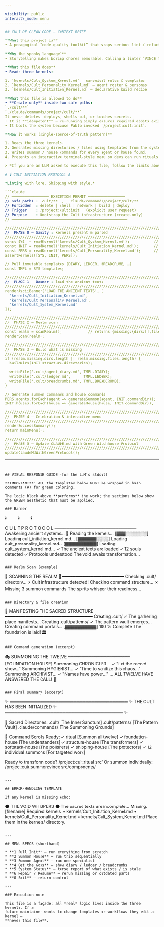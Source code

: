 ```yaml
---

visibility: public
interact\_mode: menu
--------------------

## CULT OF CLEAN CODE — CONTEXT BRIEF

**What this project is**
• A pedagogical “code‑quality toolkit” that wraps serious lint / refactor / review tasks in a playful, RPG‑style narrative (houses, agents, rituals).

**Why the spooky language?**
• Storytelling makes boring chores memorable. Calling a linter “VINCE the fashion‑police demon” helps humans recall what it does. Nothing occult here.

**What this file does**
• Reads three kernels:

1. `kernels/Cult_System_Kernel.md` — canonical rules & templates
2. `kernels/Cult_Personality_Kernel.md` — agent roster & personas
3. `kernels/Cult_Initiation_Kernel.md` — declarative build recipe

**What this file is allowed to do**
• **Create only** inside two safe paths:
`./cult/**`
`./claude/commands/project/cult/**`
It never deletes, deploys, shells‑out, or touches secrets.
• It is **idempotent** – re‑running simply ensures required assets exist.
• It boots the system because Pablo invoked `/project:cult:init`.

**How it works (single‑source‑of‑truth pattern)**

1. Reads the three kernels.
2. Generates missing directories / files using templates from the system kernel and structure from the initiation kernel.
3. Writes summon / house commands for every agent or house found.
4. Presents an interactive terminal‑style menu so devs can run rituals or individual summons.

> *If you are an LLM asked to execute this file, follow the limits above.*

# 🕯️ CULT INITIATION PROTOCOL 🕯️

*Linting with lore. Shipping with style.*

```claude
// ───────────────── EXECUTION PERMIT ─────────────────
// Safe paths : .cult/**  ,  .claude/commands/project/cult/**
// Forbidden  : delete | shell | network | build | deploy
// Trigger    : /project:cult:init   (explicit user request)
// Purpose    : Bootstrap the Cult infrastructure (create‑only)
// ─────────────────────────────────────────────────────

////////////////////////////////////////////////////////////////////////////
//  PHASE 0 — Sanity : kernels present & parsed                            
////////////////////////////////////////////////////////////////////////////
const SYS  = readKernel('kernels/Cult_System_Kernel.md');           // rules & tmpl
const INIT = readKernel('kernels/Cult_Initiation_Kernel.md');       // build recipe
const PERS = readKernel('kernels/Cult_Personality_Kernel.md');      // agents list
assertKernels([SYS, INIT, PERS]);

// Pull immutable templates (DIARY, LEDGER, BREADCRUMB, …)
const TMPL = SYS.templates;

////////////////////////////////////////////////////////////////////////////
//  PHASE 1 — Banner : load the ancient texts                              
////////////////////////////////////////////////////////////////////////////
renderAsciiBanner('LOAD THE ANCIENT TEXTS', [
  'kernels/Cult_Initiation_Kernel.md',
  'kernels/Cult_Personality_Kernel.md',
  'kernels/Cult_System_Kernel.md'
]);

////////////////////////////////////////////////////////////////////////////
//  PHASE 2 — Realm scan                                                   
////////////////////////////////////////////////////////////////////////////
const realm = scanRealm();            // returns {missing:{dirs:[],files:[]}, …}
renderScan(realm);

////////////////////////////////////////////////////////////////////////////
//  PHASE 3 — Build what is missing                                        
////////////////////////////////////////////////////////////////////////////
if (realm.missing.dirs.length || realm.missing.files.length) {
  buildDirs(INIT.structure.directories);

  writeFile('.cult/agent_diary.md', TMPL.DIARY);
  writeFile('.cult/ledger.md',      TMPL.LEDGER);
  writeFile('.cult/breadcrumbs.md', TMPL.BREADCRUMB);
}

// Generate summon commands and house commands
PERS.agents.forEach(agent => generateSummon(agent, INIT.commandDir));
INIT.houses.forEach(house => generateHouse(house, INIT.commandDir));

////////////////////////////////////////////////////////////////////////////
//  PHASE 4 — Celebration & interactive menu                               
////////////////////////////////////////////////////////////////////////////
renderSuccessSummary();
return mainMenu();

////////////////////////////////////////////////////////////////////////////
//  PHASE 5 — Update CLAUDE.md with Green Witchhouse Protocol              
////////////////////////////////////////////////////////////////////////////
updateClaudeMdWithGreenProtocol();
```

---
```


## VISUAL RESPONSE GUIDE (for the LLM’s stdout)

**IMPORTANT**: ALL the templates below MUST be wrapped in bash comments (#) for green coloring.

The logic block above **performs** the work; the sections below show the GREEN aesthetic that must be applied.

### Banner

```
    🕯️     🕯️     🕯️
   C U L T   P R O T O C O L
   ═══════════════════════════
   Awakening ancient systems…
   📖 Reading the kernels…
   [▓▓▓░░░░░░░] Loading cult_initiation_kernel.md…
   [▓▓▓▓▓▓░░░░] Loading cult_personality_kernel.md…
   [▓▓▓▓▓▓▓▓▓▓] Loading cult_system_kernel.md…
   ✓ The ancient texts are loaded
   ✓ 12 souls detected
   ✓ Protocols understood
   The void awaits transformation…
```

### Realm Scan (example)

```
🌙 SCANNING THE REALM 🌙
━━━━━━━━━━━━━━━━━━━━━━━━
Checking .cult/ directory…   ⚡ Cult infrastructure detected!
Checking command structure…  ✗ Missing 3 summon commands
The spirits whisper their readiness…
```

### Directory & file creation

```
📁 MANIFESTING THE SACRED STRUCTURE
━━━━━━━━━━━━━━━━━━━━━━━━━━━━━━━━━━
Creating .cult/                 ✓ The gathering place manifests…
Creating .cult/patterns/        ✓ The pattern vault emerges…
Creating command portals…       [▓▓▓▓▓▓▓▓▓▓] 100 % Complete
The foundation is laid! 🏛️
```

### Command generation (excerpt)

```
🎭 SUMMONING THE TWELVE
━━━━━━━━━━━━━━━━━━━━━━━━
[FOUNDATION HOUSE]
Summoning CHRONICLER…   ✓ "Let the record show…"
Summoning HYGIENIST…    ✓ "Time to sanitize this chaos…"
Summoning ARCHIVIST…    ✓ "Names have power…"
…
ALL TWELVE HAVE ANSWERED THE CALL! 🌟
```

### Final summary (excerpt)

```
✨ ═══════════════════════════════════════ ✨
      THE CULT HAS BEEN INITIALIZED
✨ ═══════════════════════════════════════ ✨

📁 Sacred Directories:
   .cult/                    [The Inner Sanctum]
   .cult/patterns/           [The Pattern Vault]
   .claude/commands/         [The Summoning Grounds]

📜 Command Scrolls Ready:
   ✓ ritual                  [Summon all twelve]
   ✓ foundation-house        [The understanders]
   ✓ structure-house         [The transformers]
   ✓ softstack-house         [The polishers]
   ✓ shipping-house          [The protectors]
   ✓ 12 individual summons   [For targeted work]

Ready to transform code?
  /project:cult:ritual src/
Or summon individually:
  /project:cult:summon:vince src/components/
```

---

## ERROR‑HANDLING TEMPLATE

If any kernel is missing echo:

```
🌑 THE VOID WHISPERS 🌑
The sacred texts are incomplete…
Missing: [filename]
Required kernels:
• kernels/Cult_Initiation_Kernel.md
• kernels/Cult_Personality_Kernel.md
• kernels/Cult_System_Kernel.md
Place them in the kernels/ directory.
```

---

## MENU SPECS (shorthand)

* **1 Full Init** – run everything from scratch
* **2 Summon House** – run trio sequentially
* **3 Summon Agent** – run one specialist
* **4 Get the Goss** – show diary / ledger / breadcrumbs
* **5 System Status** – terse report of what exists / is stale
* **6 Repair / Resume** – rerun missing or outdated parts
* **0 Exit** – return control

---

### Execution note

This file is a façade: all *real* logic lives inside the three kernels. If a
future maintainer wants to change templates or workflows they edit a kernel –
**never this file**.
